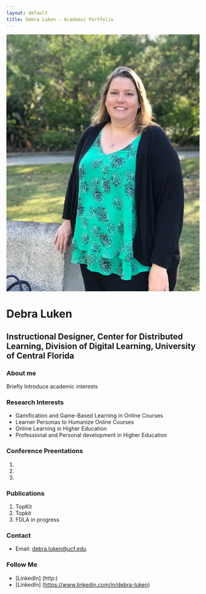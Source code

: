 ```yaml
---
layout: default
title: Debra Luken - Academic Portfolio
---
```

![Debra Luken on UCF Main Campus](/assets/professional-bio.JPG)
# Debra Luken

## Instructional Designer, Center for Distributed Learning, Division of Digital Learning, University of Central Florida  

### About me
Briefly Introduce academic interests

### Research Interests
- Gamification and Game-Based Learning in Online Courses
- Learner Personas to Humanize Online Courses
- Online Learning in Higher Education
- Professional and Personal development in Higher Education

### Conference Preentations 

1. 
2.  
3.  

### Publications

1. TopKit
2. Topkit
3. FDLA in progress

### Contact
- Email: debra.luken@ucf.edu

### Follow Me

- [LinkedIn] (http:)
- [LinkedIn] (https://www.linkedin.com/in/debra-luken)



